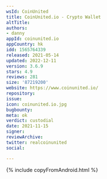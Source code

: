 ```yaml
---
wsId: CoinUnited
title: CoinUnited.io - Crypto Wallet
altTitle: 
authors:
- danny
appId: coinunited.io
appCountry: hk
idd: 1565764339
released: 2021-05-14
updated: 2022-12-11
version: 3.6.9
stars: 4.9
reviews: 281
size: '87219200'
website: https://www.coinunited.io/
repository: 
issue: 
icon: coinunited.io.jpg
bugbounty: 
meta: ok
verdict: custodial
date: 2021-11-15
signer: 
reviewArchive: 
twitter: realcoinunited
social: 

---
```


{% include copyFromAndroid.html %}
